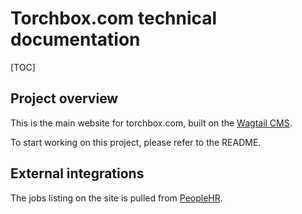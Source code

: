 # Torchbox.com technical documentation

[TOC]

## Project overview

This is the main website for torchbox.com, built on the [Wagtail CMS](https://wagtail.org/).

To start working on this project, please refer to the README.

## External integrations

The jobs listing on the site is pulled from [PeopleHR](https://www.peoplehr.com/).
